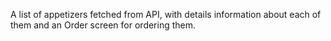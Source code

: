 A list of appetizers fetched from API, with details information about each of them and an Order screen for ordering them.
